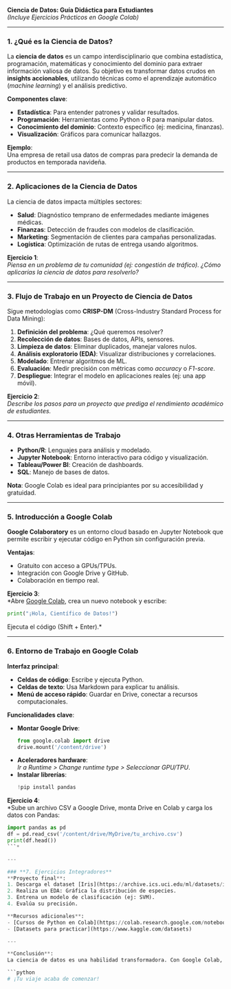 **Ciencia de Datos: Guía Didáctica para Estudiantes**  
*(Incluye Ejercicios Prácticos en Google Colab)*  

---

### **1. ¿Qué es la Ciencia de Datos?**  
La **ciencia de datos** es un campo interdisciplinario que combina estadística, programación, matemáticas y conocimiento del dominio para extraer información valiosa de datos. Su objetivo es transformar datos crudos en **insights accionables**, utilizando técnicas como el aprendizaje automático (*machine learning*) y el análisis predictivo.  

**Componentes clave**:  
- **Estadística**: Para entender patrones y validar resultados.  
- **Programación**: Herramientas como Python o R para manipular datos.  
- **Conocimiento del dominio**: Contexto específico (ej: medicina, finanzas).  
- **Visualización**: Gráficos para comunicar hallazgos.  

**Ejemplo**:  
Una empresa de retail usa datos de compras para predecir la demanda de productos en temporada navideña.  

---

### **2. Aplicaciones de la Ciencia de Datos**  
La ciencia de datos impacta múltiples sectores:  
- **Salud**: Diagnóstico temprano de enfermedades mediante imágenes médicas.  
- **Finanzas**: Detección de fraudes con modelos de clasificación.  
- **Marketing**: Segmentación de clientes para campañas personalizadas.  
- **Logística**: Optimización de rutas de entrega usando algoritmos.  

**Ejercicio 1**:  
*Piensa en un problema de tu comunidad (ej: congestión de tráfico). ¿Cómo aplicarías la ciencia de datos para resolverlo?*  

---

### **3. Flujo de Trabajo en un Proyecto de Ciencia de Datos**  
Sigue metodologías como **CRISP-DM** (Cross-Industry Standard Process for Data Mining):  

1. **Definición del problema**: ¿Qué queremos resolver?  
2. **Recolección de datos**: Bases de datos, APIs, sensores.  
3. **Limpieza de datos**: Eliminar duplicados, manejar valores nulos.  
4. **Análisis exploratorio (EDA)**: Visualizar distribuciones y correlaciones.  
5. **Modelado**: Entrenar algoritmos de ML.  
6. **Evaluación**: Medir precisión con métricas como *accuracy* o *F1-score*.  
7. **Despliegue**: Integrar el modelo en aplicaciones reales (ej: una app móvil).  

**Ejercicio 2**:  
*Describe los pasos para un proyecto que prediga el rendimiento académico de estudiantes.*  

---

### **4. Otras Herramientas de Trabajo**  
- **Python/R**: Lenguajes para análisis y modelado.  
- **Jupyter Notebook**: Entorno interactivo para código y visualización.  
- **Tableau/Power BI**: Creación de dashboards.  
- **SQL**: Manejo de bases de datos.  

**Nota**: Google Colab es ideal para principiantes por su accesibilidad y gratuidad.  

---

### **5. Introducción a Google Colab**  
**Google Colaboratory** es un entorno cloud basado en Jupyter Notebook que permite escribir y ejecutar código en Python sin configuración previa.  

**Ventajas**:  
- Gratuito con acceso a GPUs/TPUs.  
- Integración con Google Drive y GitHub.  
- Colaboración en tiempo real.  

**Ejercicio 3**:  
*Abre [Google Colab](https://colab.research.google.com/), crea un nuevo notebook y escribe:  
```python  
print("¡Hola, Científico de Datos!")  
```  
Ejecuta el código (Shift + Enter).*  

---

### **6. Entorno de Trabajo en Google Colab**  
**Interfaz principal**:  
- **Celdas de código**: Escribe y ejecuta Python.  
- **Celdas de texto**: Usa Markdown para explicar tu análisis.  
- **Menú de acceso rápido**: Guardar en Drive, conectar a recursos computacionales.  

**Funcionalidades clave**:  
- **Montar Google Drive**:  
  ```python  
  from google.colab import drive  
  drive.mount('/content/drive')  
  ```  
- **Aceleradores hardware**:  
  *Ir a Runtime > Change runtime type > Seleccionar GPU/TPU*.  
- **Instalar librerías**:  
  ```python  
  !pip install pandas  
  ```  

**Ejercicio 4**:  
*Sube un archivo CSV a Google Drive, monta Drive en Colab y carga los datos con Pandas:  
```python  
import pandas as pd  
df = pd.read_csv('/content/drive/MyDrive/tu_archivo.csv')  
print(df.head())  
```*  

---

### **7. Ejercicios Integradores**  
**Proyecto final**:  
1. Descarga el dataset [Iris](https://archive.ics.uci.edu/ml/datasets/iris).  
2. Realiza un EDA: Gráfica la distribución de especies.  
3. Entrena un modelo de clasificación (ej: SVM).  
4. Evalúa su precisión.  

**Recursos adicionales**:  
- [Cursos de Python en Colab](https://colab.research.google.com/notebooks/intro.ipynb)  
- [Datasets para practicar](https://www.kaggle.com/datasets)  

---

**Conclusión**:  
La ciencia de datos es una habilidad transformadora. Con Google Colab, cualquier estudiante puede empezar sin barreras técnicas. ¡Experimenta, comete errores y domina el arte de los datos!  

```python  
# ¡Tu viaje acaba de comenzar!  
```